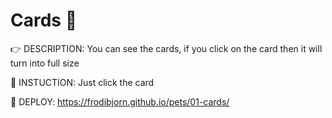 # Cards :eyes:

:point_right: DESCRIPTION:  You can see the cards, if you click on the card then it will turn into full size

:page_facing_up: INSTUCTION: Just click the card

:eyes: DEPLOY: https://frodibjorn.github.io/pets/01-cards/